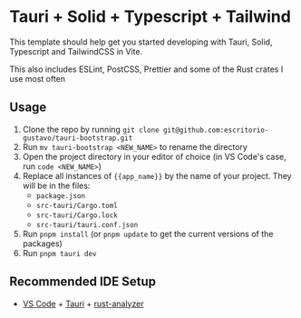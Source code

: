 # Tauri + Solid + Typescript + Tailwind

This template should help get you started developing with Tauri, Solid, Typescript and TailwindCSS in Vite.

This also includes ESLint, PostCSS, Prettier and some of the Rust crates I use most often

## Usage

1. Clone the repo by running `git clone git@github.com:escritorio-gustavo/tauri-bootstrap.git`
1. Run `mv tauri-bootstrap <NEW_NAME>` to rename the directory
1. Open the project directory in your editor of choice (in VS Code's case, run `code <NEW_NAME>`)
1. Replace all instances of `{{app_name}}` by the name of your project. They will be in the files:
   - `package.json`
   - `src-tauri/Cargo.toml`
   - `src-tauri/Cargo.lock`
   - `src-tauri/tauri.conf.json`
1. Run `pnpm install` (or `pnpm update` to get the current versions of the packages)
1. Run `pnpm tauri dev`

## Recommended IDE Setup

- [VS Code](https://code.visualstudio.com/) + [Tauri](https://marketplace.visualstudio.com/items?itemName=tauri-apps.tauri-vscode) + [rust-analyzer](https://marketplace.visualstudio.com/items?itemName=rust-lang.rust-analyzer)
